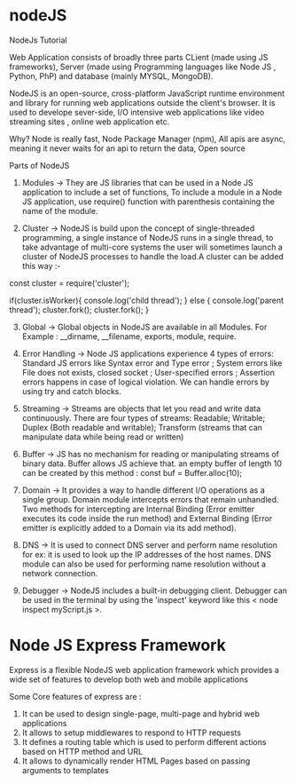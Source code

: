 # nodeJS
NodeJs Tutorial

Web Application consists of broadly three parts CLient (made using JS frameworks), Server (made using Programming languages like Node JS , Python, PhP) and database (mainly MYSQL, MongoDB).

NodeJS is an open-source, cross-platform JavaScript runtime environment and library for running web applications outside the client's browser. It is used to develope sever-side, I/O intensive web applications like video streaming sites , online web application etc.

Why?
Node is really fast,
Node Package Manager (npm),
All apis are async, meaning it never waits for an api to return the data,
Open source

Parts of NodeJS

1. Modules -> They are JS libraries that can be used in a Node JS application  to include a set of functions, To include a module in a Node JS application, use require() function with parenthesis containing the name of the module.

2. Cluster -> NodeJS is build upon the concept of single-threaded programming, a single instance of NodeJS runs in a single thread, to take advantage of multi-core systems the user will sometimes launch a cluster of NodeJS processes to handle the load.A cluster can be added this way :-

const cluster = require('cluster');

if(cluster.isWorker){
    console.log('child thread');
} else {
    console.log('parent thread');
    cluster.fork();
    cluster.fork();
}

3. Global -> Global objects in NodeJS are available in all Modules. For Example : __dirname, __filename, exports, module, require.

4. Error Handling -> Node JS applications experience 4 types of errors: Standard JS errors like Syntax error and Type error ; System errors like File does not exists, closed socket ; User-specified errors ; Assertion errors happens in case of logical violation. We can handle errors by using try and catch blocks.

5. Streaming -> Streams are objects that let you read and write data continuously. There are four types of streams: Readable; Writable; Duplex (Both readable and writable); Transform (streams that can manipulate data while being read or written) 

6. Buffer -> JS has no mechanism for reading or manipulating streams of binary data. Buffer allows JS achieve that. an empty buffer of length 10 can be created by this method :
const buf = Buffer.alloc(10);

7. Domain -> It provides a way to handle different I/O operations as a single group. Domain module intercepts errors that remain unhandled. Two methods for intercepting are Internal Binding (Error emitter executes its code inside the run method) and External Binding (Error emitter is explicitly added to a Domain via its add method).

8. DNS -> It is used to connect DNS server and perform name resolution for ex: it is used to look up the IP addresses of the host names. DNS module can also be used for performing name resolution without a network connection. 

9. Debugger ->  NodeJS includes a built-in debugging client. Debugger can be used in the terminal by using the 'inspect' keyword like this < node inspect myScript.js >.


# Node JS Express Framework

Express is a flexible NodeJS web application framework which provides a wide set of features to develop both web and mobile applications

Some Core features of express are :
1. It can be used to design single-page, multi-page and hybrid web applications
2. It allows to setup middlewares to respond to HTTP requests 
3. It defines a routing table which is used to perform different actions based on HTTP method and URL 
4. It allows to dynamically render HTML Pages based on passing arguments to templates